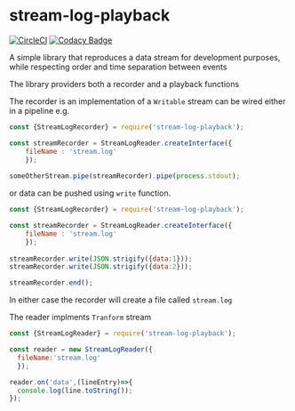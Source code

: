 # stream-log-playback

[![CircleCI](https://circleci.com/gh/nickfloros/stream-log-playback.svg?style=svg)](https://circleci.com/gh/nickfloros/stream-log-playback) [![Codacy Badge](https://api.codacy.com/project/badge/Grade/cf9630a2c0014fce8d5e63a0807d9738)](https://www.codacy.com/app/nickfloros/stream-log-playback?utm_source=github.com&amp;utm_medium=referral&amp;utm_content=nickfloros/stream-log-playback&amp;utm_campaign=Badge_Grade)



A simple library that reproduces a data stream for development purposes, while respecting order and time separation between events

The library providers both a recorder and a playback functions

The recorder is an implementation of a ```Writable``` stream can be wired either in a pipeline e.g. 
```javascript
const {StreamLogRecorder} = require('stream-log-playback');

const streamRecorder = StreamLogReader.createInterface({
	fileName : 'stream.log'
	});
  
someOtherStream.pipe(streamRecorder).pipe(process.stdout);
```
or data can be pushed using ```write``` function.
```javascript
const {StreamLogRecorder} = require('stream-log-playback');

const streamRecorder = StreamLogReader.createInterface({
	fileName : 'stream.log'
	});
  
streamRecorder.write(JSON.strigify({data:1}));
streamRecorder.write(JSON.strigify({data:2}));

streamRecorder.end();
```
In either case the recorder will create a file called ```stream.log```

The reader implments ```Tranform``` stream

```javascript
const {StreamLogReader} = require('stream-log-playback');

const reader = new StreamLogReader({
  fileName:'stream.log'
  });

reader.on('data',(lineEntry)=>{
  console.log(line.toString());
});
````
